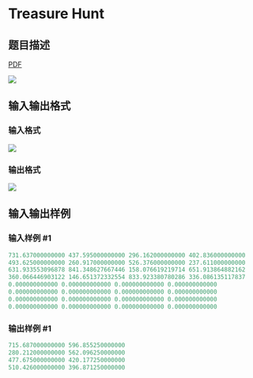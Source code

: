 # Treasure Hunt

## 题目描述

[problemUrl]: https://uva.onlinejudge.org/index.php?option=com_onlinejudge&Itemid=8&category=278&page=show_problem&problem=3796

[PDF](https://uva.onlinejudge.org/external/123/p12374.pdf)

![](https://cdn.luogu.com.cn/upload/vjudge_pic/UVA12374/6757932530133c8ae85fa84dae530dd64230d8c7.png)

## 输入输出格式

### 输入格式

![](https://cdn.luogu.com.cn/upload/vjudge_pic/UVA12374/6e3e6de3a80a3cfccb80c811090edda2a7eefe85.png)

### 输出格式

![](https://cdn.luogu.com.cn/upload/vjudge_pic/UVA12374/3a9b03f73a0a4bbcebff0e537b27f6d16bbd0ac1.png)

## 输入输出样例

### 输入样例 #1

```cpp
731.637000000000 437.595000000000 296.162000000000 402.836000000000
493.625000000000 260.917000000000 526.376000000000 237.611000000000
631.933553096878 841.348627667446 158.076619219714 651.913864882162
360.066446903122 146.651372332554 833.923380780286 336.086135117837
0.000000000000 0.000000000000 0.000000000000 0.000000000000
0.000000000000 0.000000000000 0.000000000000 0.000000000000
0.000000000000 0.000000000000 0.000000000000 0.000000000000
0.000000000000 0.000000000000 0.000000000000 0.000000000000
```


### 输出样例 #1

```cpp
715.687000000000 596.855250000000
280.212000000000 562.096250000000
477.675000000000 420.177250000000
510.426000000000 396.871250000000
```


